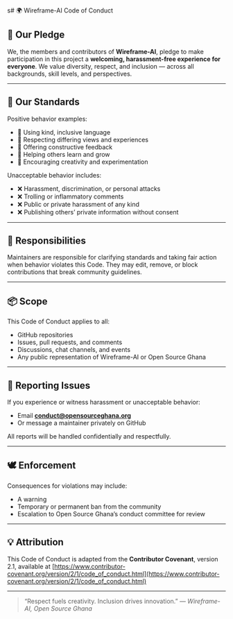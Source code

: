 
s# 🌍 Wireframe-AI Code of Conduct

## 💫 Our Pledge

We, the members and contributors of **Wireframe-AI**, pledge to make participation in this project a **welcoming, harassment-free experience for everyone**.
We value diversity, respect, and inclusion — across all backgrounds, skill levels, and perspectives.

---

## 🤝 Our Standards

Positive behavior examples:

* 💬 Using kind, inclusive language
* 🙌 Respecting differing views and experiences
* 🧠 Offering constructive feedback
* 🌱 Helping others learn and grow
* 🎨 Encouraging creativity and experimentation

Unacceptable behavior includes:

* ❌ Harassment, discrimination, or personal attacks
* ❌ Trolling or inflammatory comments
* ❌ Public or private harassment of any kind
* ❌ Publishing others’ private information without consent

---

## 🧭 Responsibilities

Maintainers are responsible for clarifying standards and taking fair action when behavior violates this Code.
They may edit, remove, or block contributions that break community guidelines.

---

## 📦 Scope

This Code of Conduct applies to all:

* GitHub repositories
* Issues, pull requests, and comments
* Discussions, chat channels, and events
* Any public representation of Wireframe-AI or Open Source Ghana

---

## 🚨 Reporting Issues

If you experience or witness harassment or unacceptable behavior:

* Email **[conduct@opensourceghana.org](mailto:conduct@opensourceghana.org)**
* Or message a maintainer privately on GitHub

All reports will be handled confidentially and respectfully.

---

## 🕊 Enforcement

Consequences for violations may include:

* A warning
* Temporary or permanent ban from the community
* Escalation to Open Source Ghana’s conduct committee for review

---

## 💡 Attribution

This Code of Conduct is adapted from the **Contributor Covenant**, version 2.1,
available at [https://www.contributor-covenant.org/version/2/1/code_of_conduct.html](https://www.contributor-covenant.org/version/2/1/code_of_conduct.html)

---

> “Respect fuels creativity. Inclusion drives innovation.”
> — *Wireframe-AI, Open Source Ghana*


